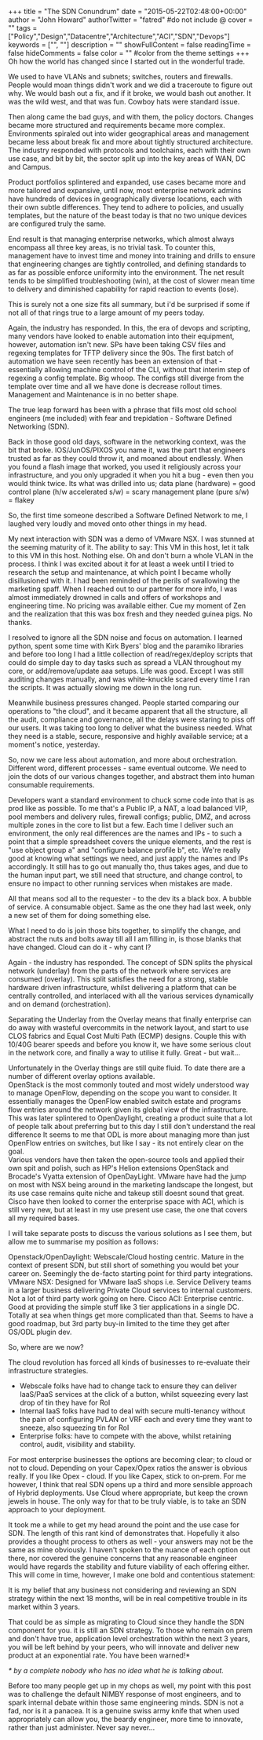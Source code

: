 +++
title = "The SDN Conundrum"
date = "2015-05-22T02:48:00+00:00"
author = "John Howard"
authorTwitter = "fatred" #do not include @
cover = ""
tags = ["Policy","Design","Datacentre","Architecture","ACI","SDN","Devops"]
keywords = ["", ""]
description = ""
showFullContent = false
readingTime = false
hideComments = false
color = "" #color from the theme settings
+++
Oh how the world has changed since I started out in the wonderful trade.

We used to have VLANs and subnets; switches, routers and firewalls.  People would moan things didn't work and we did a traceroute to figure out why.  We would bash out a fix, and if it broke, we would bash out another.  It was the wild west, and that was fun.  Cowboy hats were standard issue.

Then along came the bad guys, and with them, the policy doctors.  Changes became more structured and requirements became more complex.  Environments spiraled out into wider geographical areas and management became less about break fix and more about tightly structured architecture.  The industry responded with protocols and toolchains, each with their own use case, and bit by bit, the sector split up into the key areas of WAN, DC and Campus.

Product portfolios splintered and expanded, use cases became more and more tailored and expansive, until now, most enterprise network admins have hundreds of devices in geographically diverse locations, each with their own subtle differences.  They tend to adhere to policies, and usually templates, but the nature of the beast today is that no two unique devices are configured truly the same.

End result is that managing enterprise networks, which almost always encompass all three key areas, is no trivial task.  To counter this, management have to invest time and money into training and drills to ensure that engineering changes are tightly controlled, and defining standards to as far as possible enforce uniformity into the environment.  The net result tends to be simplified troubleshooting (win), at the cost of slower mean time to delivery and diminished capability for rapid reaction to events (lose).

This is surely not a one size fits all summary, but i'd be surprised if some if not all of that rings true to a large amount of my peers today.

Again, the industry has responded.  In this, the era of devops and scripting, many vendors have looked to enable automation into their equipment, however, automation isn't new.  SPs have been taking CSV files and regexing templates for TFTP delivery since the 90s.  The first batch of automation we have seen recently has been an extension of that - essentially allowing machine control of the CLI, without that interim step of regexing a config template.  Big whoop. The configs still diverge from the template over time and all we have done is decrease rollout times.  Management and Maintenance is in no better shape.

The true leap forward has been with a phrase that fills most old school engineers (me included) with fear and trepidation - Software Defined Networking (SDN).

Back in those good old days, software in the networking context, was the bit that broke. IOS/JunOS/PIXOS you name it, was the part that engineers trusted as far as they could throw it, and moaned about endlessly.  When you found a flash image that worked, you used it religiously across your infrastructure, and you only upgraded it when you hit a bug - even then you would think twice. Its what was drilled into us;
data plane (hardware) = good
control plane (h/w accelerated s/w) = scary
management plane (pure s/w) = flakey

So, the first time someone described a Software Defined Network to me, I laughed very loudly and moved onto other things in my head.

My next interaction with SDN was a demo of VMware NSX.  I was stunned at the seeming maturity of it.  The ability to say: This VM in this host, let it talk to this VM in this host. Nothing else. Oh and don't burn a whole VLAN in the process.  I think I was excited about it for at least a week until I tried to research the setup and maintenance, at which point I became wholly disillusioned with it.  I had been reminded of the perils of swallowing the marketing spaff.  When I reached out to our partner for more info, I was almost immediately drowned in calls and offers of workshops and engineering time.  No pricing was available either.  Cue my moment of Zen and the realization that this was box fresh and they needed guinea pigs. No thanks.

I resolved to ignore all the SDN noise and focus on automation.  I learned python, spent some time with Kirk Byers' blog and the paramiko libraries and before too long I had a little collection of read/regex/deploy scripts that could do simple day to day tasks such as spread a VLAN throughout my core, or add/remove/update aaa setups.  Life was good.  Except I was still auditing changes manually, and was white-knuckle scared every time I ran the scripts.  It was actually slowing me down in the long run.  

Meanwhile business pressures changed.  People started comparing our operations to "the cloud", and it became apparent that all the structure, all the audit, compliance and governance, all the delays were staring to piss off our users.  It was taking too long to deliver what the business needed.  What they need is a stable, secure, responsive and highly available service; at a moment's notice, yesterday.

So, now we care less about automation, and more about orchestration.  Different word, different processes - same eventual outcome.  We need to join the dots of our various changes together, and abstract them into human consumable requirements.  

Developers want a standard environment to chuck some code into that is as prod like as possible.  To me that's a Public IP, a NAT, a load balanced VIP, pool members and delivery rules, firewall configs; public, DMZ, and across multiple zones in the core to list but a few.  Each time I deliver such an environment, the only real differences are the names and IPs - to such a point that a simple spreadsheet covers the unique elements, and the rest is "use object group a" and "configure balance profile b", etc.  We're really good at knowing what settings we need, and just apply the names and IPs accordingly.  It still has to go out manually tho, thus takes ages, and due to the human input part, we still need that structure, and change control, to ensure no impact to other running services when mistakes are made.  

All that means sod all to the requester - to the dev its a black box. A bubble of service. A consumable object.  Same as the one they had last week, only a new set of them for doing something else.

What I need to do is join those bits together, to simplify the change, and abstract the nuts and bolts away till all I am filling in, is those blanks that have changed.  Cloud can do it - why cant I?

Again - the industry has responded.  The concept of SDN splits the physical network (underlay) from the parts of the network where services are consumed (overlay).  This split satisfies the need for a strong, stable hardware driven infrastructure, whilst delivering a platform that can be centrally controlled, and interlaced with all the various services dynamically and on demand (orchestration).

Separating the Underlay from the Overlay means that finally enterprise can do away with wasteful overcommits in the network layout, and start to use CLOS fabrics and Equal Cost Multi Path (ECMP) designs.  Couple this with 10/40G bearer speeds and before you know it, we have some serious clout in the network core, and finally a way to utilise it fully.  Great - but wait...

Unfortunately in the Overlay things are still quite fluid.  To date there are a number of different overlay options available.  
OpenStack is the most commonly touted and most widely understood way to manage OpenFlow, depending on the scope you want to consider. It essentially manages the OpenFlow enabled switch estate and programs flow entries around the network given its global view of the infrastructure.
This was later splintered to OpenDaylight, creating a product suite that a lot of people talk about preferring but to this day I still don't understand the real difference  It seems to me that ODL is more about managing more than just OpenFlow entries on switches, but like I say - its not entirely clear on the goal.  
Various vendors have then taken the open-source tools and applied their own spit and polish, such as HP's Helion extensions OpenStack and Brocade's Vyatta extension of OpenDayLight.
VMware have had the jump on most with NSX being around in the marketing landscape the longest, but its use case remains quite niche and takeup still doesnt sound that great.  
Cisco have then looked to corner the enterprise space with ACI, which is still very new, but at least in my use present use case, the one that covers all my required bases.

I will take separate posts to discuss the various solutions as I see them, but allow me to summarise my position as follows:

Openstack/OpenDaylight: Webscale/Cloud hosting centric. Mature in the context of present SDN, but still short of something you would bet your career on.  Seemingly the de-facto starting point for third party integrations.
VMware NSX: Designed for VMware IaaS shops i.e. Service Delivery teams in a larger business delivering Private Cloud services to internal customers. Not a lot of third party work going on here.
Cisco ACI: Enterprise centric.  Good at providing the simple stuff like 3 tier applications in a single DC. Totally at sea when things get more complicated than that.  Seems to have a good roadmap, but 3rd party buy-in limited to the time they get after OS/ODL plugin dev.

So, where are we now?  

The cloud revolution has forced all kinds of businesses to re-evaluate their infrastructure strategies.

* Webscale folks have had to change tack to ensure they can deliver IaaS/PaaS services at the click of a button, whilst squeezing every last drop of tin they have for RoI
* Internal IaaS folks have had to deal with secure multi-tenancy without the pain of configuring PVLAN or VRF each and every time they want to sneeze, also squeezing tin for RoI
* Enterprise folks: have to compete with the above, whilst retaining control, audit, visibility and stability.

For most enterprise businesses the options are becoming clear; to cloud or not to cloud.  Depending on your Capex/Opex ratios the answer is obvious really.  If you like Opex - cloud.  If you like Capex, stick to on-prem.  For me however, I think that real SDN opens up a third and more sensible approach of Hybrid deployments.  Use Cloud where appropriate, but keep the crown jewels in house.  The only way for that to be truly viable, is to take an SDN approach to your deployment.

It took me a while to get my head around the point and the use case for SDN.  The length of this rant kind of demonstrates that.  Hopefully it also provides a thought process to others as well - your answers may not be the same as mine obviously.  I haven't spoken to the nuance of each option out there, nor covered the genuine concerns that any reasonable engineer would have regards the stability and future viability of each offering either.  This will come in time, however, I make one bold and contentious statement:

It is my belief that any business not considering and reviewing an SDN strategy within the next 18 months, will be in real competitive trouble in its market within 3 years.

That could be as simple as migrating to Cloud since they handle the SDN component for you.  it is still an SDN strategy.  To those who remain on prem and don't have true, application level orchestration within the next 3 years, you will be left behind by your peers, who will innovate and deliver new product at an exponential rate.  You have been warned!*  

_* by a complete nobody who has no idea what he is talking about._

Before too many people get up in my chops as well, my point with this post was to challenge the default NIMBY response of most engineers, and to spark internal debate within those same engineering minds.  SDN is not a fad, nor is it a panacea. It is a genuine swiss army knife that when used appropriately can allow you, the beardy engineer, more time to innovate, rather than just administer. Never say never...
